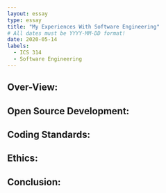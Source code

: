 ```yaml
---
layout: essay
type: essay
title: "My Experiences With Software Engineering"
# All dates must be YYYY-MM-DD format!
date: 2020-05-14
labels:
  - ICS 314
  - Software Engineering
---
```


Over-View:
---


Open Source Development:
---

 

Coding Standards:
---


Ethics:
---


Conclusion:
---


